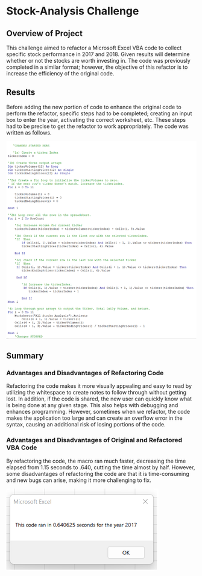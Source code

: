 # Stock-Analysis Challenge

## Overview of Project
This challenge aimed to refactor a Microsoft Excel VBA code to collect specific stock performance in 2017 and 2018. Given results will determine whether or not the stocks are worth investing in. The code was previously completed in a similar format; however, the objective of this refactor is to increase the efficiency of the original code.

## Results
Before adding the new portion of code to enhance the original code to perform the refactor, specific steps had to be completed;  creating an input box to enter the year, activating the correct worksheet, etc. These steps had to be precise to get the refactor to work appropriately. The code was written as follows.

![Image](https://github.com/Dibarra11/Stock-Analysis/blob/1983f6815cb33c3dd863189fdf1964b8e3d6e1ec/code.png)

## Summary

### Advantages and Disadvantages of Refactoring Code
Refactoring the code makes it more visually appealing and easy to read by utilizing the whitespace to create notes to follow through without getting lost. In addition, if the code is shared, the new user can quickly know what is being done at any given stage. This also helps with debugging and enhances programming. However, sometimes when we refactor, the code makes the application too large and can create an overflow error in the syntax, causing an additional risk of losing portions of the code. 

### Advantages and Disadvantages of Original and Refactored VBA Code

By refactoring the code, the macro ran much faster, decreasing the time elapsed from 1.15 seconds to .640, cutting the time almost by half. However, some disadvantages of refactoring the code are that it is time-consuming and new bugs can arise, making it more challenging to fix.

![image](https://github.com/Dibarra11/Stock-Analysis/blob/b7da21ba486ec0abdb949f63c57927063c413c96/VBA_Challenge_2017.png)
